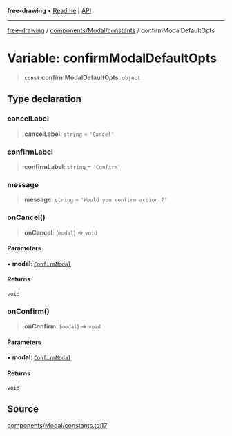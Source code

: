 **free-drawing** • [Readme](../../../../README.md) \| [API](../../../../modules.md)

***

[free-drawing](../../../../README.md) / [components/Modal/constants](../README.md) / confirmModalDefaultOpts

# Variable: confirmModalDefaultOpts

> **`const`** **confirmModalDefaultOpts**: `object`

## Type declaration

### cancelLabel

> **cancelLabel**: `string` = `'Cancel'`

### confirmLabel

> **confirmLabel**: `string` = `'Confirm'`

### message

> **message**: `string` = `'Would you confirm action ?'`

### onCancel()

> **onCancel**: (`modal`) => `void`

#### Parameters

• **modal**: [`ConfirmModal`](../../ConfirmModal/classes/ConfirmModal.md)

#### Returns

`void`

### onConfirm()

> **onConfirm**: (`modal`) => `void`

#### Parameters

• **modal**: [`ConfirmModal`](../../ConfirmModal/classes/ConfirmModal.md)

#### Returns

`void`

## Source

[components/Modal/constants.ts:17](https://github.com/fabienwnklr/free-drawing/blob/master/src/components/Modal/constants.ts#L17)
